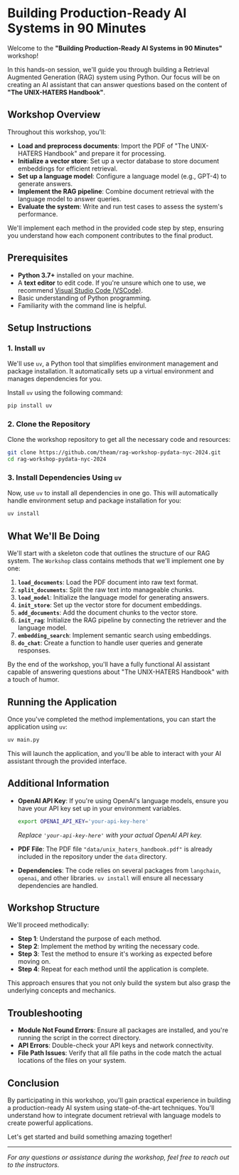 # Building Production-Ready AI Systems in 90 Minutes

Welcome to the **"Building Production-Ready AI Systems in 90 Minutes"** workshop!

In this hands-on session, we'll guide you through building a Retrieval Augmented Generation (RAG) system using Python. Our focus will be on creating an AI assistant that can answer questions based on the content of **"The UNIX-HATERS Handbook"**.

## Workshop Overview

Throughout this workshop, you'll:

- **Load and preprocess documents**: Import the PDF of "The UNIX-HATERS Handbook" and prepare it for processing.
- **Initialize a vector store**: Set up a vector database to store document embeddings for efficient retrieval.
- **Set up a language model**: Configure a language model (e.g., GPT-4) to generate answers.
- **Implement the RAG pipeline**: Combine document retrieval with the language model to answer queries.
- **Evaluate the system**: Write and run test cases to assess the system's performance.

We'll implement each method in the provided code step by step, ensuring you understand how each component contributes to the final product.

## Prerequisites

- **Python 3.7+** installed on your machine.
- A **text editor** to edit code. If you're unsure which one to use, we recommend [Visual Studio Code (VSCode)](https://code.visualstudio.com/).
- Basic understanding of Python programming.
- Familiarity with the command line is helpful.

## Setup Instructions

### 1. Install `uv`

We'll use `uv`, a Python tool that simplifies environment management and package installation. It automatically sets up a virtual environment and manages dependencies for you.

Install `uv` using the following command:

```bash
pip install uv
```

### 2. Clone the Repository

Clone the workshop repository to get all the necessary code and resources:

```bash
git clone https://github.com/theam/rag-workshop-pydata-nyc-2024.git
cd rag-workshop-pydata-nyc-2024
```

### 3. Install Dependencies Using `uv`

Now, use `uv` to install all dependencies in one go. This will automatically handle environment setup and package installation for you:

```bash
uv install
```

## What We'll Be Doing

We'll start with a skeleton code that outlines the structure of our RAG system. The `Workshop` class contains methods that we'll implement one by one:

1. **`load_documents`**: Load the PDF document into raw text format.
2. **`split_documents`**: Split the raw text into manageable chunks.
3. **`load_model`**: Initialize the language model for generating answers.
4. **`init_store`**: Set up the vector store for document embeddings.
5. **`add_documents`**: Add the document chunks to the vector store.
6. **`init_rag`**: Initialize the RAG pipeline by connecting the retriever and the language model.
7. **`embedding_search`**: Implement semantic search using embeddings.
8. **`do_chat`**: Create a function to handle user queries and generate responses.

By the end of the workshop, you'll have a fully functional AI assistant capable of answering questions about "The UNIX-HATERS Handbook" with a touch of humor.

## Running the Application

Once you've completed the method implementations, you can start the application using `uv`:

```bash
uv main.py
```

This will launch the application, and you'll be able to interact with your AI assistant through the provided interface.

## Additional Information

- **OpenAI API Key**: If you're using OpenAI's language models, ensure you have your API key set up in your environment variables.

  ```bash
  export OPENAI_API_KEY='your-api-key-here'
  ```

  _Replace `'your-api-key-here'` with your actual OpenAI API key._

- **PDF File**: The PDF file `"data/unix_haters_handbook.pdf"` is already included in the repository under the `data` directory.

- **Dependencies**: The code relies on several packages from `langchain`, `openai`, and other libraries. `uv install` will ensure all necessary dependencies are handled.

## Workshop Structure

We'll proceed methodically:

- **Step 1**: Understand the purpose of each method.
- **Step 2**: Implement the method by writing the necessary code.
- **Step 3**: Test the method to ensure it's working as expected before moving on.
- **Step 4**: Repeat for each method until the application is complete.

This approach ensures that you not only build the system but also grasp the underlying concepts and mechanics.

## Troubleshooting

- **Module Not Found Errors**: Ensure all packages are installed, and you're running the script in the correct directory.
- **API Errors**: Double-check your API keys and network connectivity.
- **File Path Issues**: Verify that all file paths in the code match the actual locations of the files on your system.

## Conclusion

By participating in this workshop, you'll gain practical experience in building a production-ready AI system using state-of-the-art techniques. You'll understand how to integrate document retrieval with language models to create powerful applications.

Let's get started and build something amazing together!

---

_For any questions or assistance during the workshop, feel free to reach out to the instructors._
